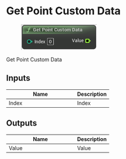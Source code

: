 # Get Point Custom Data

<div align="left" data-full-width="false">

<figure><img src="Get_Point_Custom_Data.png" alt=""><figcaption></figcaption></figure>

</div>

Get Point Custom Data

## Inputs

<table>
<thead><tr><th width="170">Name</th><th>Description</th></tr></thead>
<tbody>
<tr><td>Index</td><td>Index</td></tr>
</tbody>
</table>

## Outputs

<table>
<thead><tr><th width="170">Name</th><th>Description</th></tr></thead>
<tbody>
<tr><td>Value</td><td>Value</td></tr>
</tbody>
</table>